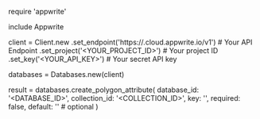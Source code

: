 require 'appwrite'

include Appwrite

client = Client.new
    .set_endpoint('https://<REGION>.cloud.appwrite.io/v1') # Your API Endpoint
    .set_project('<YOUR_PROJECT_ID>') # Your project ID
    .set_key('<YOUR_API_KEY>') # Your secret API key

databases = Databases.new(client)

result = databases.create_polygon_attribute(
    database_id: '<DATABASE_ID>',
    collection_id: '<COLLECTION_ID>',
    key: '',
    required: false,
    default: '' # optional
)
